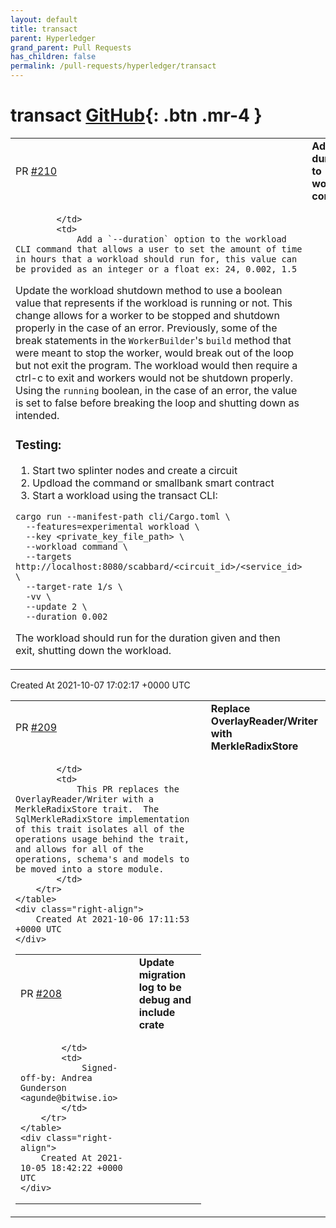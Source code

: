 ```yaml
---
layout: default
title: transact
parent: Hyperledger
grand_parent: Pull Requests
has_children: false
permalink: /pull-requests/hyperledger/transact
---
```


# transact <span class="fs-3 right-align">[GitHub](https://github.com/hyperledger/transact){: .btn .mr-4 }</span>


<div>
    <table>
        <tr>
            <td>
                PR <a href="https://github.com/hyperledger/transact/pull/210" class=".btn">#210</a>
            </td>
            <td>
                <b>
                    Add duration to workload command
                </b>
            </td>
        </tr>
        <tr>
            <td>
                
            </td>
            <td>
                Add a `--duration` option to the workload CLI command that allows a user to set the amount of time in hours that a workload should run for, this value can be provided as an integer or a float ex: 24, 0.002, 1.5

Update the workload shutdown method to use a boolean value that represents if the workload is running or not. This change allows for a worker to be stopped and shutdown properly in the case of an error. Previously, some of the break statements in the `WorkerBuilder`'s `build` method that were meant to stop the worker, would break out of the loop but not exit the program. The workload would then require a ctrl-c to exit and workers would not be shutdown properly. Using the `running` boolean, in the case of an error, the value is set to false before breaking the loop and shutting down as intended.

### Testing:
1. Start two splinter nodes and create a circuit
2. Updload the command or smallbank smart contract
3. Start a workload using the transact CLI:
```
cargo run --manifest-path cli/Cargo.toml \
  --features=experimental workload \
  --key <private_key_file_path> \
  --workload command \
  --targets http://localhost:8080/scabbard/<circuit_id>/<service_id> \
  --target-rate 1/s \
  -vv \
  --update 2 \
  --duration 0.002
```
The workload should run for the duration given and then exit, shutting down the workload.
            </td>
        </tr>
    </table>
    <div class="right-align">
        Created At 2021-10-07 17:02:17 +0000 UTC
    </div>
</div>

<div>
    <table>
        <tr>
            <td>
                PR <a href="https://github.com/hyperledger/transact/pull/209" class=".btn">#209</a>
            </td>
            <td>
                <b>
                    Replace OverlayReader/Writer with MerkleRadixStore
                </b>
            </td>
        </tr>
        <tr>
            <td>
                
            </td>
            <td>
                This PR replaces the OverlayReader/Writer with a MerkleRadixStore trait.  The SqlMerkleRadixStore implementation of this trait isolates all of the operations usage behind the trait, and allows for all of the operations, schema's and models to be moved into a store module.
            </td>
        </tr>
    </table>
    <div class="right-align">
        Created At 2021-10-06 17:11:53 +0000 UTC
    </div>
</div>

<div>
    <table>
        <tr>
            <td>
                PR <a href="https://github.com/hyperledger/transact/pull/208" class=".btn">#208</a>
            </td>
            <td>
                <b>
                    Update migration log to be debug and include crate
                </b>
            </td>
        </tr>
        <tr>
            <td>
                
            </td>
            <td>
                Signed-off-by: Andrea Gunderson <agunde@bitwise.io>
            </td>
        </tr>
    </table>
    <div class="right-align">
        Created At 2021-10-05 18:42:22 +0000 UTC
    </div>
</div>

